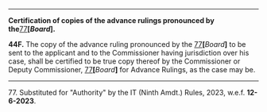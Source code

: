 ****

**Certification of copies of the advance rulings pronounced by the**[77](javascript:ShowFootnote\('fn277'\);)**[_Board_].**

**44F.** The copy of the advance ruling pronounced by the [77](javascript:ShowFootnote\('fn277'\);)**[**_Board_**]** to be sent to the applicant and to the Commissioner having jurisdiction over his case, shall be certified to be true copy thereof by the Commissioner or Deputy Commissioner, [77](javascript:ShowFootnote\('fn277'\);)**[**_Board_**]** for Advance Rulings, as the case may be.

* * *

77\. Substituted for "Authority" by the IT (Ninth Amdt.) Rules, 2023, w.e.f. **12-6-2023**.